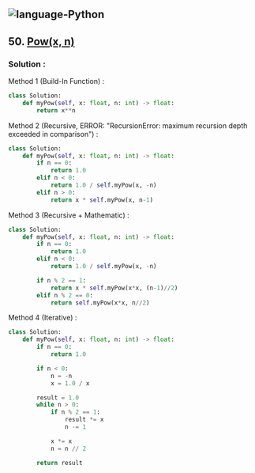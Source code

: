 ![language-Python](https://img.shields.io/badge/%20-Python-ffd43b?style=for-the-badge&logo=PYTHON)
---

## 50. [Pow(x, n)](https://leetcode.com/problems/powx-n)

### Solution :

Method 1 (Build-In Function) :
```python
class Solution:
    def myPow(self, x: float, n: int) -> float:
        return x**n
```

Method 2 (Recursive, ERROR: "RecursionError: maximum recursion depth exceeded in comparison") :
```python
class Solution:
    def myPow(self, x: float, n: int) -> float:
        if n == 0:
            return 1.0
        elif n < 0:
            return 1.0 / self.myPow(x, -n)
        elif n > 0:
            return x * self.myPow(x, n-1)
```

Method 3 (Recursive + Mathematic) :
```python
class Solution:
    def myPow(self, x: float, n: int) -> float:
        if n == 0:
            return 1.0
        elif n < 0:
            return 1.0 / self.myPow(x, -n)

        if n % 2 == 1:
            return x * self.myPow(x*x, (n-1)//2)
        elif n % 2 == 0:
            return self.myPow(x*x, n//2)
```

Method 4 (Iterative) :
```python
class Solution:
    def myPow(self, x: float, n: int) -> float:
        if n == 0:
            return 1.0

        if n < 0:
            n = -n
            x = 1.0 / x

        result = 1.0
        while n > 0:
            if n % 2 == 1:
                result *= x
                n -= 1

            x *= x
            n = n // 2

        return result
```
